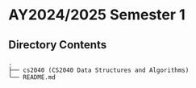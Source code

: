 # AY2024/2025 Semester 1

## Directory Contents

```text
.
├── cs2040 (CS2040 Data Structures and Algorithms)
└── README.md
```
